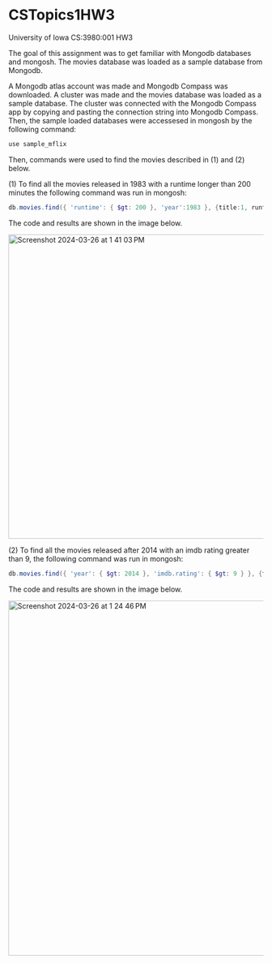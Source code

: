 # CSTopics1HW3
University of Iowa CS:3980:001 HW3

The goal of this assignment was to get familiar with Mongodb databases and mongosh. The movies database was loaded as a sample database from Mongodb. 

A Mongodb atlas account was made and Mongodb Compass was downloaded. A cluster was made and the movies database was loaded as a sample database. The cluster was connected with the Mongodb Compass app by copying and pasting the connection string into Mongodb Compass. Then, the sample loaded databases were accessesed in mongosh by the following command:
```powershell
use sample_mflix
```
Then, commands were used to find the movies described in (1) and (2) below.

(1) To find all the movies released in 1983 with a runtime longer than 200 minutes the following command was run in mongosh:
```powershell
db.movies.find({ 'runtime': { $gt: 200 }, 'year':1983 }, {title:1, runtime:1, year:1, '_id': false})
```

The code and results are shown in the image below.

<img width="600" alt="Screenshot 2024-03-26 at 1 41 03 PM" src="https://github.com/samanthapoth/CSTopics1HW3/assets/90707077/c8d47d78-bd6f-4630-b35e-ea271c573903">



(2) To find all the movies released after 2014 with an imdb rating greater than 9, the following command was run in mongosh:
```powershell
db.movies.find({ 'year': { $gt: 2014 }, 'imdb.rating': { $gt: 9 } }, {title:1, imdb: {rating:1}, year:1, '_id': false})
```

The code and results are shown in the image below.

<img width="700" alt="Screenshot 2024-03-26 at 1 24 46 PM" src="https://github.com/samanthapoth/CSTopics1HW3/assets/90707077/131c49bb-32ee-47f2-a8b2-3b1164d2f434">
